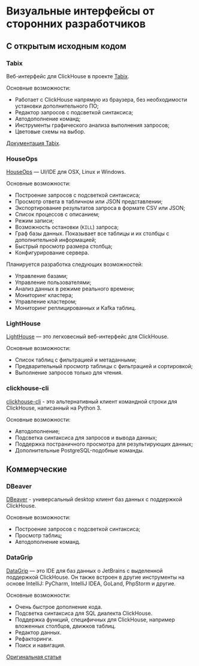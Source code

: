 # Визуальные интерфейсы от сторонних разработчиков

## С открытым исходным кодом

### Tabix

Веб-интерфейс для ClickHouse в проекте [Tabix](https://github.com/tabixio/tabix).

Основные возможности:

- Работает с ClickHouse напрямую из браузера, без необходимости установки дополнительного ПО;
- Редактор запросов с подсветкой синтаксиса;
- Автодополнение команд;
- Инструменты графического анализа выполнения запросов;
- Цветовые схемы на выбор.

[Документация Tabix](https://tabix.io/doc/).

### HouseOps

[HouseOps](https://github.com/HouseOps/HouseOps) — UI/IDE для OSX, Linux и Windows.

Основные возможности:

- Построение запросов с подсветкой синтаксиса;
- Просмотр ответа в табличном или JSON представлении;
- Экспортирование результатов запроса в формате CSV или JSON;
- Список процессов с описанием;
- Режим записи;
- Возможность остановки (`KILL`) запроса;
- Граф базы данных. Показывает все таблицы и их столбцы с дополнительной информацией;
- Быстрый просмотр размера столбца;
- Конфигурирование сервера.

Планируется разработка следующих возможностей:

- Управление базами;
- Управление пользователями;
- Анализ данных в режиме реального времени;
- Мониторинг кластера;
- Управление кластером;
- Мониторинг реплицированных и Kafka таблиц.

### LightHouse

[LightHouse](https://github.com/VKCOM/lighthouse) — это легковесный веб-интерфейс для ClickHouse.

Основные возможности:

- Список таблиц с фильтрацией и метаданными;
- Предварительный просмотр таблицы с фильтрацией и сортировкой;
- Выполнение запросов только для чтения.

### clickhouse-cli

[clickhouse-cli](https://github.com/hatarist/clickhouse-cli) - это альтернативный клиент командной строки для ClickHouse, написанный на Python 3.

Основные возможности:
- Автодополнение;
- Подсветка синтаксиса для запросов и вывода данных;
- Поддержка постраничного просмотра для результирующих данных;
- Дополнительные PostgreSQL-подобные команды.

## Коммерческие

### DBeaver

[DBeaver](https://dbeaver.io/) - универсальный desktop клиент баз данных с поддержкой ClickHouse.

Основные возможности:

- Построение запросов с подсветкой синтаксиса;
- Просмотр таблиц;
- Автодополнение команд.

### DataGrip

[DataGrip](https://www.jetbrains.com/datagrip/) — это IDE для баз данных о JetBrains с выделенной поддержкой ClickHouse. Он также встроен в другие инструменты на основе IntelliJ: PyCharm, IntelliJ IDEA, GoLand, PhpStorm и другие.

Основные возможности:

- Очень быстрое дополнение кода.
- Подсветка синтаксиса для SQL диалекта ClickHouse.
- Поддержка функций, специфичных для ClickHouse, например вложенных столбцов, движков таблиц.
- Редактор данных.
- Рефакторинги.
- Поиск и навигация.

[Оригинальная статья](https://clickhouse.yandex/docs/ru/interfaces/third-party/gui/) <!--hide-->
